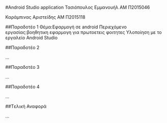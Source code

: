 #Android Studio application
Τασιόπουλος Εμμανουήλ
ΑΜ Π2015046

Καράμπινας Αριστείδης
ΑΜ Π2015118

##Παραδοτέο 1
Θέμα:Εφαρμογή σε android
Περιεχόμενο εργασίας:βοηθητικη εφαρμογη για πρωτοετεις φοιτητες
Υλοποίηση με το εργαλείο Android Studio

##Παραδοτέο 2

...

##Παραδοτέο 3

...

##Παραδοτέο 4

...

##Tελική Αναφορά

...
